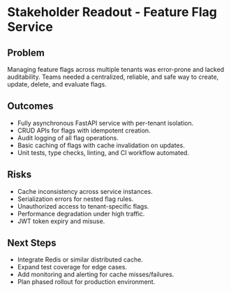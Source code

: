 
# Stakeholder Readout - Feature Flag Service

## Problem
Managing feature flags across multiple tenants was error-prone and lacked auditability. Teams needed a centralized, reliable, and safe way to create, update, delete, and evaluate flags.

## Outcomes
- Fully asynchronous FastAPI service with per-tenant isolation.
- CRUD APIs for flags with idempotent creation.
- Audit logging of all flag operations.
- Basic caching of flags with cache invalidation on updates.
- Unit tests, type checks, linting, and CI workflow automated.

## Risks
- Cache inconsistency across service instances.
- Serialization errors for nested flag rules.
- Unauthorized access to tenant-specific flags.
- Performance degradation under high traffic.
- JWT token expiry and misuse.

## Next Steps
- Integrate Redis or similar distributed cache.
- Expand test coverage for edge cases.
- Add monitoring and alerting for cache misses/failures.
- Plan phased rollout for production environment.
